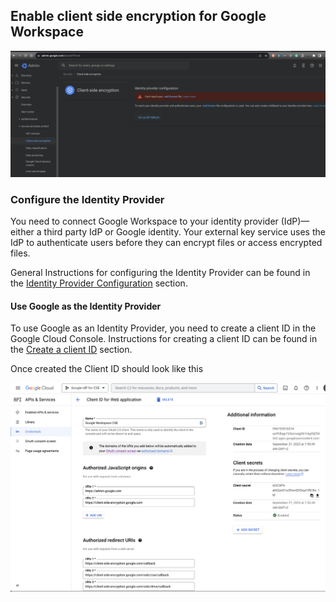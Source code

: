 ## Enable client side encryption for Google Workspace

![Enable CSE](./images/enable_client_side_encryption.png)


### Configure the Identity Provider


You need to connect Google Workspace to your identity provider (IdP)—either a third party IdP or Google identity. Your external key service uses the IdP to authenticate users before they can encrypt files or access encrypted files.

General Instructions for configuring the Identity Provider can be found in the [Identity Provider Configuration](https://support.google.com/a/answer/10743588?sjid=1873175548451751092-EU&hl=en) section.


#### Use Google as the Identity Provider

To use Google as an Identity Provider, you need to create a client ID in the Google Cloud Console. Instructions for creating a client ID can be found in the [Create a client ID](https://support.google.com/a/answer/10743588?sjid=1873175548451751092-EU&hl=en#zippy=%2Ccreate-a-client-id-for-google-identity) section.


Once created the Client ID should look like this

![Create Client ID](./images/oauth-client-id-created-in-the-console.png)


